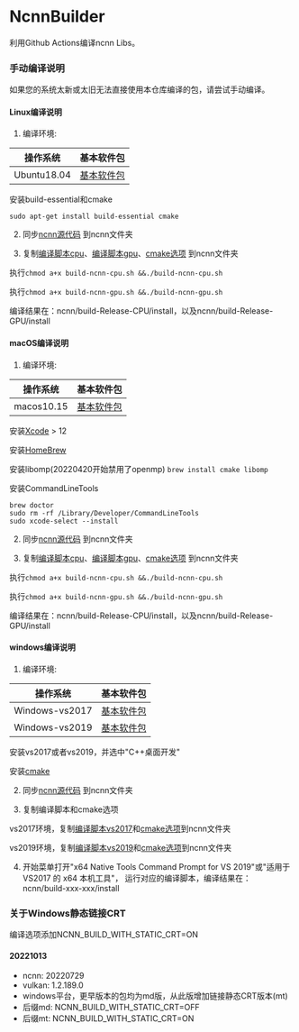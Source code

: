 # NcnnBuilder

利用Github Actions编译ncnn Libs。

### 手动编译说明

如果您的系统太新或太旧无法直接使用本仓库编译的包，请尝试手动编译。

#### Linux编译说明

1. 编译环境:

| 操作系统 | 基本软件包 |
| ------- | ------- |
| Ubuntu18.04 | [基本软件包](https://github.com/actions/virtual-environments/blob/main/images/linux/Ubuntu1804-README.md) |

安装build-essential和cmake

```shell
sudo apt-get install build-essential cmake
```

2. 同步[ncnn源代码](https://github.com/Tencent/ncnn) 到ncnn文件夹

3. 复制[编译脚本cpu](build-ncnn-cpu.sh)、[编译脚本gpu](build-ncnn-gpu.sh)、[cmake选项](ncnn_cmake_options.txt) 到ncnn文件夹

执行```chmod a+x build-ncnn-cpu.sh &&./build-ncnn-cpu.sh```

执行```chmod a+x build-ncnn-gpu.sh &&./build-ncnn-gpu.sh```

编译结果在：ncnn/build-Release-CPU/install，以及ncnn/build-Release-GPU/install

#### macOS编译说明

1. 编译环境:

| 操作系统 | 基本软件包 |
| ------- | ------- |
| macos10.15 | [基本软件包](https://github.com/actions/virtual-environments/blob/macOS-10.15/20210327.1/images/macos/macos-10.15-Readme.md) |

安装[Xcode](https://developer.apple.com/download/more) > 12

安装[HomeBrew](https://brew.sh/)

安装libomp(20220420开始禁用了openmp)
```brew install cmake libomp```

安装CommandLineTools

```shell
brew doctor
sudo rm -rf /Library/Developer/CommandLineTools
sudo xcode-select --install
```

2. 同步[ncnn源代码](https://github.com/Tencent/ncnn) 到ncnn文件夹

3. 复制[编译脚本cpu](build-ncnn-cpu.sh)、[编译脚本gpu](build-ncnn-gpu.sh)、[cmake选项](ncnn_cmake_options.txt) 到ncnn文件夹

执行```chmod a+x build-ncnn-cpu.sh &&./build-ncnn-cpu.sh```

执行```chmod a+x build-ncnn-gpu.sh &&./build-ncnn-gpu.sh```

编译结果在：ncnn/build-Release-CPU/install，以及ncnn/build-Release-GPU/install

#### windows编译说明

1. 编译环境:

| 操作系统 | 基本软件包 |
| ------- | ------- |
| Windows-vs2017 | [基本软件包](https://github.com/actions/virtual-environments/blob/win16/20210329.1/images/win/Windows2016-Readme.md) |
| Windows-vs2019 | [基本软件包](https://github.com/actions/virtual-environments/blob/win19/20210316.1/images/win/Windows2019-Readme.md) |

安装vs2017或者vs2019，并选中"C++桌面开发"

安装[cmake](https://cmake.org/download/)

2. 同步[ncnn源代码](https://github.com/Tencent/ncnn) 到ncnn文件夹

3. 复制编译脚本和cmake选项

vs2017环境，复制[编译脚本vs2017](build-ncnn-cpu-vs2017.bat)和[cmake选项](ncnn_cmake_options.txt)到ncnn文件夹

vs2019环境，复制[编译脚本vs2019](build-ncnn-cpu-vs2019.bat)和[cmake选项](ncnn_cmake_options.txt)到ncnn文件夹

4. 开始菜单打开"x64 Native Tools Command Prompt for VS 2019"或"适用于 VS2017 的 x64 本机工具"，
   运行对应的编译脚本，编译结果在：ncnn/build-xxx-xxx/install

### 关于Windows静态链接CRT

编译选项添加NCNN_BUILD_WITH_STATIC_CRT=ON

#### 20221013

- ncnn: 20220729
- vulkan: 1.2.189.0
- windows平台，更早版本的包均为md版，从此版增加链接静态CRT版本(mt)
- 后缀md: NCNN_BUILD_WITH_STATIC_CRT=OFF
- 后缀mt: NCNN_BUILD_WITH_STATIC_CRT=ON